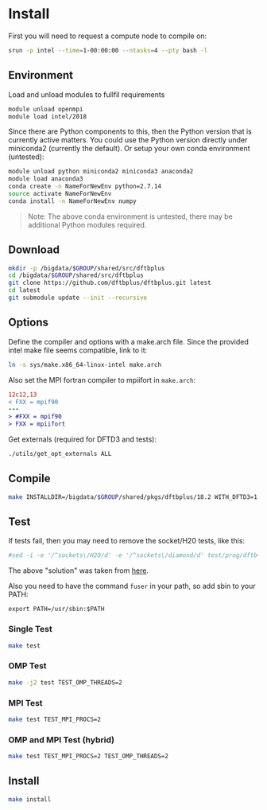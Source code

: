 # Install
First you will need to request a compute node to compile on:
```bash
srun -p intel --time=1-00:00:00 --ntasks=4 --pty bash -l
```

## Environment
Load and unload modules to fullfil requirements
```bash
module unload openmpi
module load intel/2018
```

Since there are Python components to this, then the Python version that is currently active matters.
You could use the Python version directly under miniconda2 (currently the default). Or setup your own conda environment (untested):
```bash
module unload python miniconda2 miniconda3 anaconda2
module load anaconda3
conda create -n NameForNewEnv python=2.7.14
source activate NameForNewEnv
conda install -n NameForNewEnv numpy
```
> Note: The above conda environment is untested, there may be additional Python modules required.

## Download
```bash
mkdir -p /bigdata/$GROUP/shared/src/dftbplus
cd /bigdata/$GROUP/shared/src/dftbplus
git clone https://github.com/dftbplus/dftbplus.git latest
cd latest
git submodule update --init --recursive
```

## Options
Define the compiler and options with a make.arch file.
Since the provided intel make file seems compatible, link to it:
```bash
ln -s sys/make.x86_64-linux-intel make.arch
```

Also set the MPI fortran compiler to mpiifort in `make.arch`:
```diff
12c12,13
< FXX = mpif90
---
> #FXX = mpif90
> FXX = mpiifort
```

Get externals (required for DFTD3 and tests):
```bash
./utils/get_opt_externals ALL
```

## Compile
```bash
make INSTALLDIR=/bigdata/$GROUP/shared/pkgs/dftbplus/18.2 WITH_DFTD3=1 WITH_MPI=1
```

## Test
If tests fail, then you may need to remove the socket/H20 tests, like this:
```bash
#sed -i -e '/^sockets\/H2O/d' -e '/^sockets\/diamond/d' test/prog/dftb+/tests
```
The above "solution" was taken from [here](https://github.com/UCL-RITS/rcps-buildscripts/issues/113).

Also you need to have the command `fuser` in your path, so add sbin to your PATH:
```
export PATH=/usr/sbin:$PATH
```

### Single Test
```bash
make test
```

### OMP Test
```bash
make -j2 test TEST_OMP_THREADS=2
```

### MPI Test
```bash
make test TEST_MPI_PROCS=2
```

### OMP and MPI Test (hybrid)
```bash
make test TEST_MPI_PROCS=2 TEST_OMP_THREADS=2
```

## Install
```bash
make install
```
